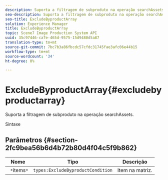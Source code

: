 ```yaml
---
description: Suporta a filtragem de subproduto na operação searchAssets.
seo-description: Suporta a filtragem de subproduto na operação searchAssets.
seo-title: ExcludeByproductArray
solution: Experience Manager
title: ExcludeByproductArray
topic: Scene7 Image Production System API
uuid: 35c97446-ca7e-465d-9575-15d9480d5a87
translation-type: tm+mt
source-git-commit: 7bc7b3a86fbcdc57cfdc31745fae3afc06e44b15
workflow-type: tm+mt
source-wordcount: '34'
ht-degree: 0%

---
```



# ExcludeByproductArray{#excludebyproductarray}

Suporta a filtragem de subproduto na operação searchAssets.

Sintaxe

## Parâmetros {#section-2fc9bea56b6d4b72b80d4f04c5f9b862}

| Nome | Tipo | Descrição |
|---|---|---|
| ` *`items`*` | `types:ExcludeByproductCondition` | Item na matriz. |

